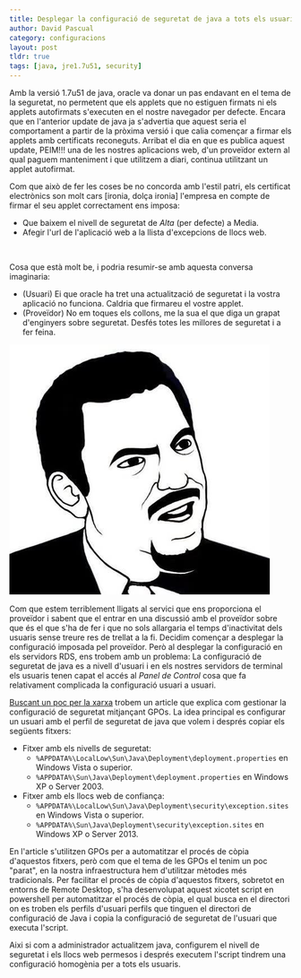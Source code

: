 ```yaml
---
title: Desplegar la configuració de seguretat de java a tots els usuaris d'una màquina
author: David Pascual
category: configuracions
layout: post
tldr: true
tags: [java, jre1.7u51, security]
---
```


Amb la versió 1.7u51 de java, oracle va donar un pas endavant en el tema de la seguretat, no permetent que els applets que no estiguen firmats ni els applets autofirmats s'executen en el nostre navegador per defecte. Encara que en l'anterior update de java ja s'advertia que aquest seria el comportament a partir de la pròxima versió i que calia començar a firmar els applets amb certificats reconeguts. Arribat el dia en que es publica aquest update, PEIM!!! una de les nostres aplicacions web, d'un proveïdor extern al qual paguem manteniment i que utilitzem a diari, continua utilitzant un applet autofirmat.

Com que això de fer les coses be no concorda amb l'estil patri, els certificat electrònics son molt cars [ironia, dolça ironia] l'empresa en compte de firmar el seu applet correctament ens imposa:

* Que baixem el nivell de seguretat de *Alta* (per defecte) a Media.
* Afegir l'url de l'aplicació web a la llista d'excepcions de llocs web.

<div id="extended">&nbsp;</div>

Cosa que està molt be, i podria resumir-se amb aquesta conversa imaginaria:

- (Usuari) Ei que oracle ha tret una actualització de seguretat i la vostra aplicació no funciona. Caldria que firmareu el vostre applet.
- (Proveïdor) No em toques els collons, me la sua el que diga un grapat d'enginyers sobre seguretat. Desfés totes les millores de seguretat i a fer feina.

<div class="img-centered">
    <img src="/img/memes/are-you-serious.jpg" alt="Are you serious" title="Are you serious">
</div>

Com que estem terriblement lligats al servici que ens proporciona el proveïdor i sabent que el entrar en una discussió amb el proveïdor sobre que és el que s'ha de fer i que no sols allargaria el temps d'inactivitat dels usuaris sense treure res de trellat a la fi. Decidim començar a desplegar la configuració imposada pel proveïdor. Però al desplegar la configuració en els servidors RDS, ens trobem amb un problema: La configuració de seguretat de java es a nivell d'usuari i en els nostres servidors de terminal els usuaris tenen capat el accés al *Panel de Control* cosa que fa relativament complicada la configuració usuari a usuari.

[Buscant un poc per la xarxa](http://www.darkoperator.com/blog/2013/1/12/pushing-security-configuration-for-java-7-update-10-via-gpo.html) trobem un article que explica com gestionar la configuració de seguretat mitjançant GPOs. La idea principal es configurar un usuari amb el perfil de seguretat de java que volem i després copiar els següents fitxers:

* Fitxer amb els nivells de seguretat:
    - `%APPDATA%\LocalLow\Sun\Java\Deployment\deployment.properties` en Windows Vista o superior.
    - `%APPDATA%\Sun\Java\Deployment\deployment.properties` en Windows XP o Server 2003.
* Fitxer amb els llocs web de confiança:
    - `%APPDATA%\LocalLow\Sun\Java\Deployment\security\exception.sites` en Windows Vista o superior.
    - `%APPDATA%\Sun\Java\Deployment\security\exception.sites` en Windows XP o Server 2013.

En l'article s'utilitzen GPOs per a automatitzar el procés de còpia d'aquestos fitxers, però com que el tema de les GPOs el tenim un poc "parat", en la nostra infraestructura hem d'utilitzar mètodes més tradicionals. Per facilitar el procés de còpia d'aquestos fitxers, sobretot en entorns de Remote Desktop, s'ha desenvolupat aquest xicotet script en powershell per automatitzar el procés de còpia, el qual busca en el directori on es troben els perfils d'usuari perfils que tinguen el directori de configuració de Java i copia la configuració de seguretat de l'usuari que executa l'script.

<script src="https://gist.github.com/xoner/10970093.js"></script>

Aixi si com a administrador actualitzem java, configurem el nivell de seguretat i els llocs web permesos i després executem l'script tindrem una configuració homogènia per a tots els usuaris.
